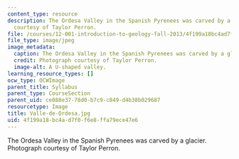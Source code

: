 ```yaml
---
content_type: resource
description: The Ordesa Valley in the Spanish Pyrenees was carved by a glacier. Photograph
  courtesy of Taylor Perron.
file: /courses/12-001-introduction-to-geology-fall-2013/4f199a18bc4ad7f0f6e8ffa79ece47e6_Valle-de-Ordesa.jpg
file_type: image/jpeg
image_metadata:
  caption: The Ordesa Valley in the Spanish Pyrenees was carved by a glacier.
  credit: Photograph courtesy of Taylor Perron.
  image-alt: A U-shaped valley.
learning_resource_types: []
ocw_type: OCWImage
parent_title: Syllabus
parent_type: CourseSection
parent_uid: ce088e37-78d0-b7c9-c849-d4b38b029687
resourcetype: Image
title: Valle-de-Ordesa.jpg
uid: 4f199a18-bc4a-d7f0-f6e8-ffa79ece47e6
---
```

The Ordesa Valley in the Spanish Pyrenees was carved by a glacier. Photograph courtesy of Taylor Perron.

